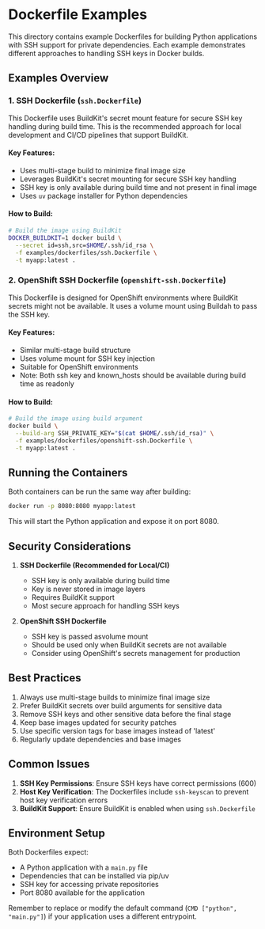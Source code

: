 # Dockerfile Examples

This directory contains example Dockerfiles for building Python applications with SSH support for private dependencies. Each example demonstrates different approaches to handling SSH keys in Docker builds.

## Examples Overview

### 1. SSH Dockerfile (`ssh.Dockerfile`)

This Dockerfile uses BuildKit's secret mount feature for secure SSH key handling during build time. This is the recommended approach for local development and CI/CD pipelines that support BuildKit.

#### Key Features:
- Uses multi-stage build to minimize final image size
- Leverages BuildKit's secret mounting for secure SSH key handling
- SSH key is only available during build time and not present in final image
- Uses `uv` package installer for Python dependencies

#### How to Build:
```bash
# Build the image using BuildKit
DOCKER_BUILDKIT=1 docker build \
  --secret id=ssh,src=$HOME/.ssh/id_rsa \
  -f examples/dockerfiles/ssh.Dockerfile \
  -t myapp:latest .
```

### 2. OpenShift SSH Dockerfile (`openshift-ssh.Dockerfile`)

This Dockerfile is designed for OpenShift environments where BuildKit secrets might not be available. It uses a volume mount using Buildah to pass the SSH key.

#### Key Features:
- Similar multi-stage build structure
- Uses volume mount for SSH key injection
- Suitable for OpenShift environments
- Note: Both ssh key and known_hosts should be available during build time as readonly

#### How to Build:
```bash
# Build the image using build argument
docker build \
  --build-arg SSH_PRIVATE_KEY="$(cat $HOME/.ssh/id_rsa)" \
  -f examples/dockerfiles/openshift-ssh.Dockerfile \
  -t myapp:latest .
```

## Running the Containers

Both containers can be run the same way after building:

```bash
docker run -p 8080:8080 myapp:latest
```

This will start the Python application and expose it on port 8080.

## Security Considerations

1. **SSH Dockerfile (Recommended for Local/CI)**
   - SSH key is only available during build time
   - Key is never stored in image layers
   - Requires BuildKit support
   - Most secure approach for handling SSH keys

2. **OpenShift SSH Dockerfile**
   - SSH key is passed asvolume mount
   - Should be used only when BuildKit secrets are not available
   - Consider using OpenShift's secrets management for production

## Best Practices

1. Always use multi-stage builds to minimize final image size
2. Prefer BuildKit secrets over build arguments for sensitive data
3. Remove SSH keys and other sensitive data before the final stage
4. Keep base images updated for security patches
5. Use specific version tags for base images instead of 'latest'
6. Regularly update dependencies and base images

## Common Issues

1. **SSH Key Permissions**: Ensure SSH keys have correct permissions (600)
2. **Host Key Verification**: The Dockerfiles include `ssh-keyscan` to prevent host key verification errors
3. **BuildKit Support**: Ensure BuildKit is enabled when using `ssh.Dockerfile`

## Environment Setup

Both Dockerfiles expect:
- A Python application with a `main.py` file
- Dependencies that can be installed via pip/uv
- SSH key for accessing private repositories
- Port 8080 available for the application

Remember to replace or modify the default command (`CMD ["python", "main.py"]`) if your application uses a different entrypoint.
